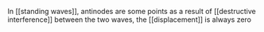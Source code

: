 In [[standing waves]], antinodes are some points as a result of [[destructive interference]] between the two waves, the [[displacement]] is always zero